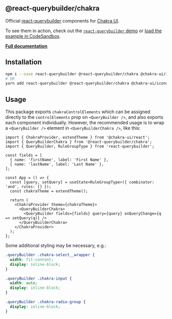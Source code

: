 ## @react-querybuilder/chakra

Official [react-querybuilder](https://npmjs.com/package/react-querybuilder) components for [Chakra UI](https://chakra-ui.com/).

To see them in action, check out the [`react-querybuilder` demo](https://react-querybuilder.js.org/react-querybuilder/chakra) or [load the example in CodeSandbox](https://codesandbox.io/s/github/react-querybuilder/react-querybuilder/tree/main/examples/chakra).

**[Full documentation](https://react-querybuilder.js.org/)**

## Installation

```bash
npm i --save react-querybuilder @react-querybuilder/chakra @chakra-ui/icons @chakra-ui/react @chakra-ui/system @emotion/react @emotion/styled framer-motion
# OR
yarn add react-querybuilder @react-querybuilder/chakra @chakra-ui/icons @chakra-ui/react @chakra-ui/system @emotion/react @emotion/styled framer-motion
```

## Usage

This package exports `chakraControlElements` which can be assigned directly to the `controlElements` prop on `<QueryBuilder />`, and also exports each component individually. However, the recommended usage is to wrap a `<QueryBuilder />` element in `<QueryBuilderChakra />`, like this:

```tsx
import { ChakraProvider, extendTheme } from '@chakra-ui/react';
import { QueryBuilderChakra } from '@react-querybuilder/chakra';
import { QueryBuilder, RuleGroupType } from 'react-querybuilder';

const fields = [
  { name: 'firstName', label: 'First Name' },
  { name: 'lastName', label: 'Last Name' },
];

const App = () => {
  const [query, setQuery] = useState<RuleGroupType>({ combinator: 'and', rules: [] });
  const chakraTheme = extendTheme();

  return (
    <ChakraProvider theme={chakraTheme}>
      <QueryBuilderChakra>
        <QueryBuilder fields={fields} query={query} onQueryChange={q => setQuery(q)} />
      </QueryBuilderChakra>
    </ChakraProvider>
  );
};
```

Some additional styling may be necessary, e.g.:

```css
.queryBuilder .chakra-select__wrapper {
  width: fit-content;
  display: inline-block;
}

.queryBuilder .chakra-input {
  width: auto;
  display: inline-block;
}

.queryBuilder .chakra-radio-group {
  display: inline-block;
}
```
